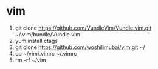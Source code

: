 # vim
1. git clone https://github.com/VundleVim/Vundle.vim.git ~/.vim/bundle/Vundle.vim
2. yum install ctags
3. git clone https://github.com/woshilimubai/vim.git ~/
4. cp ~/vim/.vimrc ~/.vimrc
5. rm -rf ~/vim
